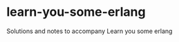 learn-you-some-erlang
=====================

Solutions and notes to accompany Learn you some erlang
